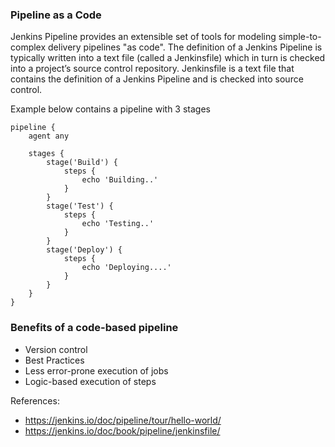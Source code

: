 ### Pipeline as a Code

Jenkins Pipeline provides an extensible set of tools for modeling simple-to-complex delivery pipelines "as code". The definition of a Jenkins Pipeline is typically written into a text file (called a Jenkinsfile) which in turn is checked into a project’s source control repository.
Jenkinsfile is a text file that contains the definition of a Jenkins Pipeline and is checked into source control.
 
Example below contains a pipeline with 3 stages

```buildoutcfg
pipeline {
    agent any

    stages {
        stage('Build') {
            steps {
                echo 'Building..'
            }
        }
        stage('Test') {
            steps {
                echo 'Testing..'
            }
        }
        stage('Deploy') {
            steps {
                echo 'Deploying....'
            }
        }
    }
}
``` 

### Benefits of a code-based pipeline

* Version control
* Best Practices
* Less error-prone execution of jobs
* Logic-based execution of steps

References:

* https://jenkins.io/doc/pipeline/tour/hello-world/
* https://jenkins.io/doc/book/pipeline/jenkinsfile/

